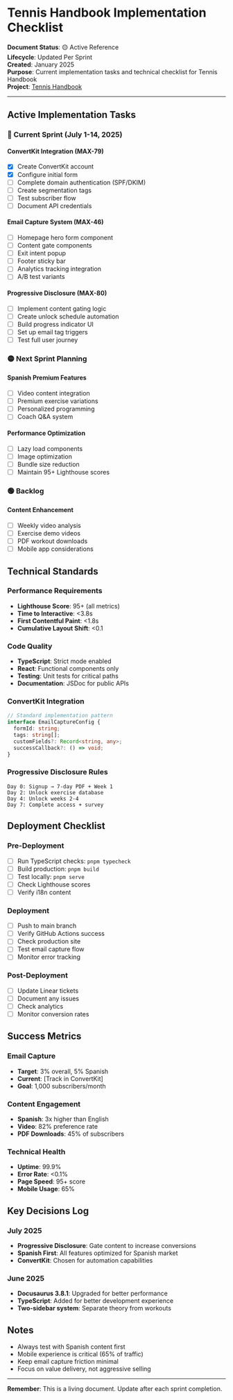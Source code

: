 # Tennis Handbook Implementation Checklist

**Document Status**: 🟡 Active Reference  
**Lifecycle**: Updated Per Sprint  
**Created**: January 2025  
**Purpose**: Current implementation tasks and technical checklist for Tennis Handbook  
**Project**: [Tennis Handbook](https://linear.app/max-techera/project/tennis-handbook)  

---

## Active Implementation Tasks

### 🔴 Current Sprint (July 1-14, 2025)

#### ConvertKit Integration (MAX-79)
- [x] Create ConvertKit account
- [x] Configure initial form
- [ ] Complete domain authentication (SPF/DKIM)
- [ ] Create segmentation tags
- [ ] Test subscriber flow
- [ ] Document API credentials

#### Email Capture System (MAX-46)
- [ ] Homepage hero form component
- [ ] Content gate components
- [ ] Exit intent popup
- [ ] Footer sticky bar
- [ ] Analytics tracking integration
- [ ] A/B test variants

#### Progressive Disclosure (MAX-80)
- [ ] Implement content gating logic
- [ ] Create unlock schedule automation
- [ ] Build progress indicator UI
- [ ] Set up email tag triggers
- [ ] Test full user journey

### 🟡 Next Sprint Planning

#### Spanish Premium Features
- [ ] Video content integration
- [ ] Premium exercise variations
- [ ] Personalized programming
- [ ] Coach Q&A system

#### Performance Optimization
- [ ] Lazy load components
- [ ] Image optimization
- [ ] Bundle size reduction
- [ ] Maintain 95+ Lighthouse scores

### 🟢 Backlog

#### Content Enhancement
- [ ] Weekly video analysis
- [ ] Exercise demo videos
- [ ] PDF workout downloads
- [ ] Mobile app considerations

## Technical Standards

### Performance Requirements
- **Lighthouse Score**: 95+ (all metrics)
- **Time to Interactive**: <3.8s
- **First Contentful Paint**: <1.8s
- **Cumulative Layout Shift**: <0.1

### Code Quality
- **TypeScript**: Strict mode enabled
- **React**: Functional components only
- **Testing**: Unit tests for critical paths
- **Documentation**: JSDoc for public APIs

### ConvertKit Integration
```typescript
// Standard implementation pattern
interface EmailCaptureConfig {
  formId: string;
  tags: string[];
  customFields?: Record<string, any>;
  successCallback?: () => void;
}
```

### Progressive Disclosure Rules
```
Day 0: Signup → 7-day PDF + Week 1
Day 2: Unlock exercise database
Day 4: Unlock weeks 2-4
Day 7: Complete access + survey
```

## Deployment Checklist

### Pre-Deployment
- [ ] Run TypeScript checks: `pnpm typecheck`
- [ ] Build production: `pnpm build`
- [ ] Test locally: `pnpm serve`
- [ ] Check Lighthouse scores
- [ ] Verify i18n content

### Deployment
- [ ] Push to main branch
- [ ] Verify GitHub Actions success
- [ ] Check production site
- [ ] Test email capture flow
- [ ] Monitor error tracking

### Post-Deployment
- [ ] Update Linear tickets
- [ ] Document any issues
- [ ] Check analytics
- [ ] Monitor conversion rates

## Success Metrics

### Email Capture
- **Target**: 3% overall, 5% Spanish
- **Current**: [Track in ConvertKit]
- **Goal**: 1,000 subscribers/month

### Content Engagement
- **Spanish**: 3x higher than English
- **Video**: 82% preference rate
- **PDF Downloads**: 45% of subscribers

### Technical Health
- **Uptime**: 99.9%
- **Error Rate**: <0.1%
- **Page Speed**: 95+ score
- **Mobile Usage**: 65%

## Key Decisions Log

### July 2025
- **Progressive Disclosure**: Gate content to increase conversions
- **Spanish First**: All features optimized for Spanish market
- **ConvertKit**: Chosen for automation capabilities

### June 2025
- **Docusaurus 3.8.1**: Upgraded for better performance
- **TypeScript**: Added for better development experience
- **Two-sidebar system**: Separate theory from workouts

## Notes

- Always test with Spanish content first
- Mobile experience is critical (65% of traffic)
- Keep email capture friction minimal
- Focus on value delivery, not aggressive selling

---

**Remember**: This is a living document. Update after each sprint completion.